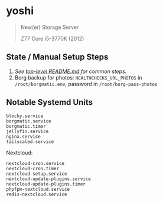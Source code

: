 # yoshi

> New(er) Storage Server
>
> Z77 Core i5-3770K (2012)

## State / Manual Setup Steps
1. *See [top-level README.md](../../README.md) for common steps.*
2. Borg backup for photos: `HEALTHCHECKS_URL_PHOTOS` in `/root/borgmatic.env`,
   password in `/root/borg-pass-photos`

## Notable Systemd Units

```
blocky.service
borgmatic.service
borgmatic.timer
jellyfin.service
nginx.service
tailscaled.service
```

Nextcloud:
```
nextcloud-cron.service
nextcloud-cron.timer
nextcloud-setup.service
nextcloud-update-plugins.service
nextcloud-update-plugins.timer
phpfpm-nextcloud.service
redis-nextcloud.service
```
